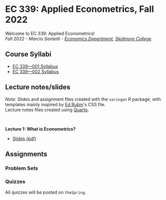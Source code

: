 # EC 339: Applied Econometrics, Fall 2022

Welcome to EC 339: Applied Econometrics!<br>
*Fall 2022 - Marcio Santetti - [Economics Department](https://www.skidmore.edu/economics/), [Skidmore College](https://www.skidmore.edu/)*


## Course Syllabi

- [EC 339&mdash;001 Syllabus]()
- [EC 339&mdash;002 Syllabus]()

## Lecture notes/slides

*Note*: Slides and assignment files created with the `xaringan` *R* package, with templates mainly inspired by [Ed Rubin](https://github.com/edrubin)'s CSS file. <br>
Lecture notes files created using [Quarto](https://quarto.org/).

<br>

**Lecture 1: What is Econometrics?**

  - [Slides (pdf)]()


## Assignments


### Problem Sets



### Quizzes

All quizzes will be posted on `theSpring`.


